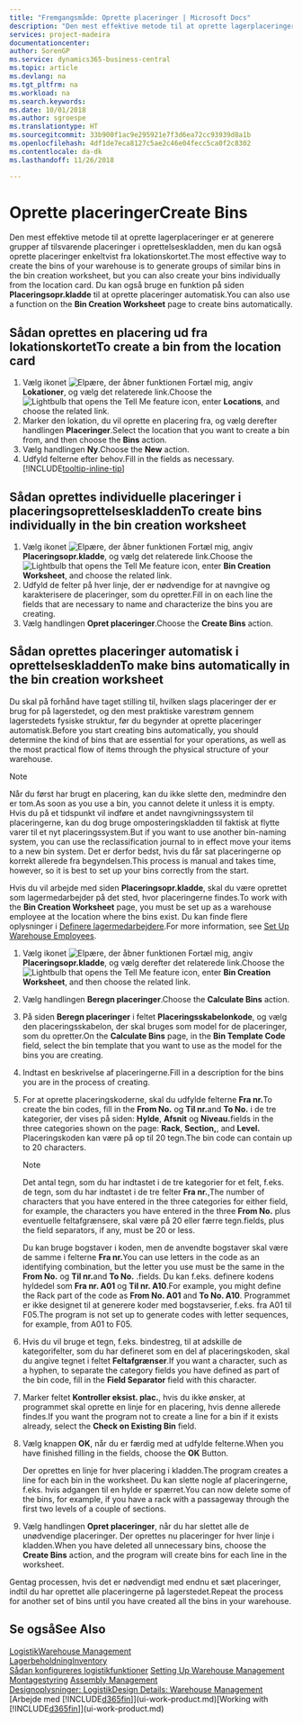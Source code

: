 ```yaml
---
title: "Fremgangsmåde: Oprette placeringer | Microsoft Docs"
description: "Den mest effektive metode til at oprette lagerplaceringer er at generere grupper af tilsvarende placeringer i oprettelseskladden, men du kan også oprette placeringer enkeltvist."
services: project-madeira
documentationcenter: 
author: SorenGP
ms.service: dynamics365-business-central
ms.topic: article
ms.devlang: na
ms.tgt_pltfrm: na
ms.workload: na
ms.search.keywords: 
ms.date: 10/01/2018
ms.author: sgroespe
ms.translationtype: HT
ms.sourcegitcommit: 33b900f1ac9e295921e7f3d6ea72cc93939d8a1b
ms.openlocfilehash: 4df1de7eca8127c5ae2c46e04fecc5ca0f2c8302
ms.contentlocale: da-dk
ms.lasthandoff: 11/26/2018

---
```

# <a name="create-bins"></a><span data-ttu-id="b41d9-103">Oprette placeringer</span><span class="sxs-lookup"><span data-stu-id="b41d9-103">Create Bins</span></span>
<span data-ttu-id="b41d9-104">Den mest effektive metode til at oprette lagerplaceringer er at generere grupper af tilsvarende placeringer i oprettelseskladden, men du kan også oprette placeringer enkeltvist fra lokationskortet.</span><span class="sxs-lookup"><span data-stu-id="b41d9-104">The most effective way to create the bins of your warehouse is to generate groups of similar bins in the bin creation worksheet, but you can also create your bins individually from the location card.</span></span> <span data-ttu-id="b41d9-105">Du kan også bruge en funktion på siden **Placeringsopr.kladde** til at oprette placeringer automatisk.</span><span class="sxs-lookup"><span data-stu-id="b41d9-105">You can also use a function on the **Bin Creation Worksheet** page to create bins automatically.</span></span>  

## <a name="to-create-a-bin-from-the-location-card"></a><span data-ttu-id="b41d9-106">Sådan oprettes en placering ud fra lokationskortet</span><span class="sxs-lookup"><span data-stu-id="b41d9-106">To create a bin from the location card</span></span>  
1.  <span data-ttu-id="b41d9-107">Vælg ikonet ![Elpære, der åbner funktionen Fortæl mig](media/ui-search/search_small.png "Fortæl mig, hvad du vil foretage dig"), angiv **Lokationer**, og vælg det relaterede link.</span><span class="sxs-lookup"><span data-stu-id="b41d9-107">Choose the ![Lightbulb that opens the Tell Me feature](media/ui-search/search_small.png "Tell me what you want to do") icon, enter **Locations**, and choose the related link.</span></span>  
2.  <span data-ttu-id="b41d9-108">Marker den lokation, du vil oprette en placering fra, og vælg derefter handlingen **Placeringer**.</span><span class="sxs-lookup"><span data-stu-id="b41d9-108">Select the location that you want to create a bin from, and then choose the **Bins** action.</span></span>  
3. <span data-ttu-id="b41d9-109">Vælg handlingen **Ny**.</span><span class="sxs-lookup"><span data-stu-id="b41d9-109">Choose the **New** action.</span></span>
4. <span data-ttu-id="b41d9-110">Udfyld felterne efter behov.</span><span class="sxs-lookup"><span data-stu-id="b41d9-110">Fill in the fields as necessary.</span></span> [!INCLUDE[tooltip-inline-tip](includes/tooltip-inline-tip_md.md)]  

## <a name="to-create-bins-individually-in-the-bin-creation-worksheet"></a><span data-ttu-id="b41d9-111">Sådan oprettes individuelle placeringer i placeringsoprettelseskladden</span><span class="sxs-lookup"><span data-stu-id="b41d9-111">To create bins individually in the bin creation worksheet</span></span>  
1.  <span data-ttu-id="b41d9-112">Vælg ikonet ![Elpære, der åbner funktionen Fortæl mig](media/ui-search/search_small.png "Fortæl mig, hvad du vil foretage dig"), angiv **Placeringsopr.kladde**, og vælg det relaterede link.</span><span class="sxs-lookup"><span data-stu-id="b41d9-112">Choose the ![Lightbulb that opens the Tell Me feature](media/ui-search/search_small.png "Tell me what you want to do") icon, enter **Bin Creation Worksheet**, and choose the related link.</span></span>  
2.  <span data-ttu-id="b41d9-113">Udfyld de felter på hver linje, der er nødvendige for at navngive og karakterisere de placeringer, som du opretter.</span><span class="sxs-lookup"><span data-stu-id="b41d9-113">Fill in on each line the fields that are necessary to name and characterize the bins you are creating.</span></span>  
3.  <span data-ttu-id="b41d9-114">Vælg handlingen **Opret placeringer**.</span><span class="sxs-lookup"><span data-stu-id="b41d9-114">Choose the **Create Bins** action.</span></span>  

## <a name="to-make-bins-automatically-in-the-bin-creation-worksheet"></a><span data-ttu-id="b41d9-115">Sådan oprettes placeringer automatisk i oprettelseskladden</span><span class="sxs-lookup"><span data-stu-id="b41d9-115">To make bins automatically in the bin creation worksheet</span></span>  
<span data-ttu-id="b41d9-116">Du skal på forhånd have taget stilling til, hvilken slags placeringer der er brug for på lagerstedet, og den mest praktiske varestrøm gennem lagerstedets fysiske struktur, før du begynder at oprette placeringer automatisk.</span><span class="sxs-lookup"><span data-stu-id="b41d9-116">Before you start creating bins automatically, you should determine the kind of bins that are essential for your operations, as well as the most practical flow of items through the physical structure of your warehouse.</span></span>  

> [!NOTE]  
>  <span data-ttu-id="b41d9-117">Når du først har brugt en placering, kan du ikke slette den, medmindre den er tom.</span><span class="sxs-lookup"><span data-stu-id="b41d9-117">As soon as you use a bin, you cannot delete it unless it is empty.</span></span> <span data-ttu-id="b41d9-118">Hvis du på et tidspunkt vil indføre et andet navngivningssystem til placeringerne, kan du dog bruge omposteringskladden til faktisk at flytte varer til et nyt placeringssystem.</span><span class="sxs-lookup"><span data-stu-id="b41d9-118">But if you want to use another bin-naming system, you can use the reclassification journal to in effect move your items to a new bin system.</span></span> <span data-ttu-id="b41d9-119">Det er derfor bedst, hvis du får sat placeringerne op korrekt allerede fra begyndelsen.</span><span class="sxs-lookup"><span data-stu-id="b41d9-119">This process is manual and takes time, however, so it is best to set up your bins correctly from the start.</span></span>  

<span data-ttu-id="b41d9-120">Hvis du vil arbejde med siden **Placeringsopr.kladde**, skal du være oprettet som lagermedarbejder på det sted, hvor placeringerne findes.</span><span class="sxs-lookup"><span data-stu-id="b41d9-120">To work with the **Bin Creation Worksheet** page, you must be set up as a warehouse employee at the location where the bins exist.</span></span> <span data-ttu-id="b41d9-121">Du kan finde flere oplysninger i [Definere lagermedarbejdere](warehouse-how-to-set-up-warehouse-employees.md).</span><span class="sxs-lookup"><span data-stu-id="b41d9-121">For more information, see [Set Up Warehouse Employees](warehouse-how-to-set-up-warehouse-employees.md).</span></span>    

1.  <span data-ttu-id="b41d9-122">Vælg ikonet ![Elpære, der åbner funktionen Fortæl mig](media/ui-search/search_small.png "Fortæl mig, hvad du vil foretage dig"), angiv **Placeringsopr.kladde**, og vælg derefter det relaterede link.</span><span class="sxs-lookup"><span data-stu-id="b41d9-122">Choose the ![Lightbulb that opens the Tell Me feature](media/ui-search/search_small.png "Tell me what you want to do") icon, enter **Bin Creation Worksheet**, and then choose the related link.</span></span>  
2.  <span data-ttu-id="b41d9-123">Vælg handlingen **Beregn placeringer**.</span><span class="sxs-lookup"><span data-stu-id="b41d9-123">Choose the **Calculate Bins** action.</span></span>
3. <span data-ttu-id="b41d9-124">På siden **Beregn placeringer** i feltet **Placeringsskabelonkode**, og vælg den placeringsskabelon, der skal bruges som model for de placeringer, som du opretter.</span><span class="sxs-lookup"><span data-stu-id="b41d9-124">On the **Calculate Bins** page, in the **Bin Template Code** field, select the bin template that you want to use as the model for the bins you are creating.</span></span>
4.  <span data-ttu-id="b41d9-125">Indtast en beskrivelse af placeringerne.</span><span class="sxs-lookup"><span data-stu-id="b41d9-125">Fill in a description for the bins you are in the process of creating.</span></span>  
5.  <span data-ttu-id="b41d9-126">For at oprette placeringskoderne, skal du udfylde felterne **Fra nr.**</span><span class="sxs-lookup"><span data-stu-id="b41d9-126">To create the bin codes, fill in the **From No.**</span></span> <span data-ttu-id="b41d9-127">og **Til nr.**</span><span class="sxs-lookup"><span data-stu-id="b41d9-127">and **To No.**</span></span> <span data-ttu-id="b41d9-128">i de tre kategorier, der vises på siden: **Hylde**, **Afsnit** og **Niveau.**</span><span class="sxs-lookup"><span data-stu-id="b41d9-128">fields in the three categories shown on the page: **Rack**, **Section,**, and **Level.**</span></span> <span data-ttu-id="b41d9-129">Placeringskoden kan være på op til 20 tegn.</span><span class="sxs-lookup"><span data-stu-id="b41d9-129">The bin code can contain up to 20 characters.</span></span>  

    > [!NOTE]  
    >  <span data-ttu-id="b41d9-130">Det antal tegn, som du har indtastet i de tre kategorier for et felt, f.eks. de tegn, som du har indtastet i de tre felter **Fra nr.**,</span><span class="sxs-lookup"><span data-stu-id="b41d9-130">The number of characters that you have entered in the three categories for either field, for example, the characters you have entered in the three **From No.**</span></span> <span data-ttu-id="b41d9-131">plus eventuelle feltafgrænsere, skal være på 20 eller færre tegn.</span><span class="sxs-lookup"><span data-stu-id="b41d9-131">fields, plus the field separators, if any, must be 20 or less.</span></span>  

     <span data-ttu-id="b41d9-132">Du kan bruge bogstaver i koden, men de anvendte bogstaver skal være de samme i felterne **Fra nr.**</span><span class="sxs-lookup"><span data-stu-id="b41d9-132">You can use letters in the code as an identifying combination, but the letter you use must be the same in the **From No.**</span></span> <span data-ttu-id="b41d9-133">og **Til nr.**</span><span class="sxs-lookup"><span data-stu-id="b41d9-133">and **To No.**</span></span> <span data-ttu-id="b41d9-134">.</span><span class="sxs-lookup"><span data-stu-id="b41d9-134">fields.</span></span> <span data-ttu-id="b41d9-135">Du kan f.eks. definere kodens hyldedel som **Fra nr. A01** og **Til nr. A10**.</span><span class="sxs-lookup"><span data-stu-id="b41d9-135">For example, you might define the Rack part of the code as **From No. A01** and **To No. A10**.</span></span> <span data-ttu-id="b41d9-136">Programmet er ikke designet til at generere koder med bogstavserier, f.eks. fra A01 til F05.</span><span class="sxs-lookup"><span data-stu-id="b41d9-136">The program is not set up to generate codes with letter sequences, for example, from A01 to F05.</span></span>  

6.  <span data-ttu-id="b41d9-137">Hvis du vil bruge et tegn, f.eks. bindestreg, til at adskille de kategorifelter, som du har defineret som en del af placeringskoden, skal du angive tegnet i feltet **Feltafgrænser**.</span><span class="sxs-lookup"><span data-stu-id="b41d9-137">If you want a character, such as a hyphen, to separate the category fields you have defined as part of the bin code, fill in the **Field Separator** field with this character.</span></span>  
7.  <span data-ttu-id="b41d9-138">Marker feltet **Kontroller eksist. plac.**, hvis du ikke ønsker, at programmet skal oprette en linje for en placering, hvis denne allerede findes.</span><span class="sxs-lookup"><span data-stu-id="b41d9-138">If you want the program not to create a line for a bin if it exists already, select the **Check on Existing Bin** field.</span></span>  
8. <span data-ttu-id="b41d9-139">Vælg knappen **OK**, når du er færdig med at udfylde felterne.</span><span class="sxs-lookup"><span data-stu-id="b41d9-139">When you have finished filling in the fields, choose the **OK** Button.</span></span>

    <span data-ttu-id="b41d9-140">Der oprettes en linje for hver placering i kladden.</span><span class="sxs-lookup"><span data-stu-id="b41d9-140">The program creates a line for each bin in the worksheet.</span></span> <span data-ttu-id="b41d9-141">Du kan slette nogle af placeringerne, f.eks. hvis adgangen til en hylde er spærret.</span><span class="sxs-lookup"><span data-stu-id="b41d9-141">You can now delete some of the bins, for example, if you have a rack with a passageway through the first two levels of a couple of sections.</span></span>  

9. <span data-ttu-id="b41d9-142">Vælg handlingen **Opret placeringer**, når du har slettet alle de unødvendige placeringer. Der oprettes nu placeringer for hver linje i kladden.</span><span class="sxs-lookup"><span data-stu-id="b41d9-142">When you have deleted all unnecessary bins, choose the **Create Bins** action, and the program will create bins for each line in the worksheet.</span></span>  

<span data-ttu-id="b41d9-143">Gentag processen, hvis det er nødvendigt med endnu et sæt placeringer, indtil du har oprettet alle placeringerne på lagerstedet.</span><span class="sxs-lookup"><span data-stu-id="b41d9-143">Repeat the process for another set of bins until you have created all the bins in your warehouse.</span></span>  

## <a name="see-also"></a><span data-ttu-id="b41d9-144">Se også</span><span class="sxs-lookup"><span data-stu-id="b41d9-144">See Also</span></span>  
[<span data-ttu-id="b41d9-145">Logistik</span><span class="sxs-lookup"><span data-stu-id="b41d9-145">Warehouse Management</span></span>](warehouse-manage-warehouse.md)  
[<span data-ttu-id="b41d9-146">Lagerbeholdning</span><span class="sxs-lookup"><span data-stu-id="b41d9-146">Inventory</span></span>](inventory-manage-inventory.md)  
<span data-ttu-id="b41d9-147">[Sådan konfigureres logistikfunktioner](warehouse-setup-warehouse.md)   </span><span class="sxs-lookup"><span data-stu-id="b41d9-147">[Setting Up Warehouse Management](warehouse-setup-warehouse.md)   </span></span>  
<span data-ttu-id="b41d9-148">[Montagestyring](assembly-assemble-items.md)  </span><span class="sxs-lookup"><span data-stu-id="b41d9-148">[Assembly Management](assembly-assemble-items.md)  </span></span>  
[<span data-ttu-id="b41d9-149">Designoplysninger: Logistik</span><span class="sxs-lookup"><span data-stu-id="b41d9-149">Design Details: Warehouse Management</span></span>](design-details-warehouse-management.md)  
<span data-ttu-id="b41d9-150">[Arbejde med [!INCLUDE[d365fin](includes/d365fin_md.md)]](ui-work-product.md)</span><span class="sxs-lookup"><span data-stu-id="b41d9-150">[Working with [!INCLUDE[d365fin](includes/d365fin_md.md)]](ui-work-product.md)</span></span>

